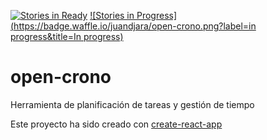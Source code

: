 [![Stories in Ready](https://badge.waffle.io/juandjara/open-crono.png?label=ready&title=Ready)](https://waffle.io/juandjara/open-crono)
[![Stories in Progress](https://badge.waffle.io/juandjara/open-crono.png?label=in progress&title=In progress)](https://waffle.io/juandjara/open-crono)
# open-crono
Herramienta de planificación de tareas y gestión de tiempo

Este proyecto ha sido creado con [create-react-app](https://github.com/facebookincubator/create-react-app)
